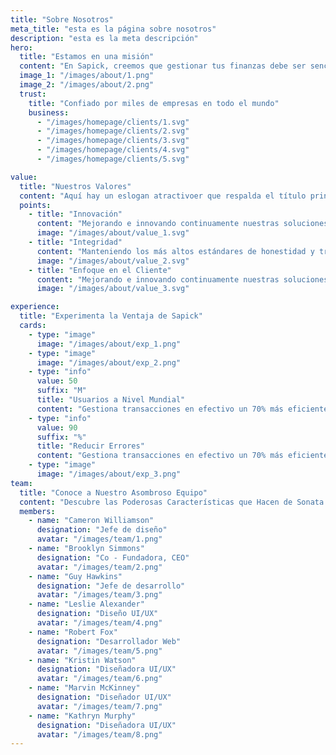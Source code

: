 ```yaml
---
title: "Sobre Nosotros"
meta_title: "esta es la página sobre nosotros"
description: "esta es la meta descripción"
hero:
  title: "Estamos en una misión"
  content: "En Sapick, creemos que gestionar tus finanzas debe ser sencillo y empoderador. Fundados con la misión de simplificar la gestión financiera."
  image_1: "/images/about/1.png"
  image_2: "/images/about/2.png"
  trust:
    title: "Confiado por miles de empresas en todo el mundo"
    business:
      - "/images/homepage/clients/1.svg"
      - "/images/homepage/clients/2.svg"
      - "/images/homepage/clients/3.svg"
      - "/images/homepage/clients/4.svg"
      - "/images/homepage/clients/5.svg"

value:
  title: "Nuestros Valores"
  content: "Aquí hay un eslogan atractivoer que respalda el título principal mientras agrega un poco más de información."
  points:
    - title: "Innovación"
      content: "Mejorando e innovando continuamente nuestras soluciones para mantenerse a la vanguardia de las amenazas cibernéticas."
      image: "/images/about/value_1.svg"
    - title: "Integridad"
      content: "Manteniendo los más altos estándares de honestidad y transparencia en todas nuestras transacciones."
      image: "/images/about/value_2.svg"
    - title: "Enfoque en el Cliente"
      content: "Mejorando e innovando continuamente nuestras soluciones para mantenerse a la vanguardia de las amenazas cibernéticas."
      image: "/images/about/value_3.svg"

experience:
  title: "Experimenta la Ventaja de Sapick"
  cards:
    - type: "image"
      image: "/images/about/exp_1.png"
    - type: "image"
      image: "/images/about/exp_2.png"
    - type: "info"
      value: 50
      suffix: "M"
      title: "Usuarios a Nivel Mundial"
      content: "Gestiona transacciones en efectivo un 70% más eficientemente usando sus herramientas avanzadas."
    - type: "info"
      value: 90
      suffix: "%"
      title: "Reducir Errores"
      content: "Gestiona transacciones en efectivo un 70% más eficientemente usando sus herramientas avanzadas."
    - type: "image"
      image: "/images/about/exp_3.png"
team:
  title: "Conoce a Nuestro Asombroso Equipo"
  content: "Descubre las Poderosas Características que Hacen de Sonata la Solución SaaS Definitiva para Escalar tu Negocio"
  members:
    - name: "Cameron Williamson"
      designation: "Jefe de diseño"
      avatar: "/images/team/1.png"
    - name: "Brooklyn Simmons"
      designation: "Co - Fundadora, CEO"
      avatar: "/images/team/2.png"
    - name: "Guy Hawkins"
      designation: "Jefe de desarrollo"
      avatar: "/images/team/3.png"
    - name: "Leslie Alexander"
      designation: "Diseño UI/UX"
      avatar: "/images/team/4.png"
    - name: "Robert Fox"
      designation: "Desarrollador Web"
      avatar: "/images/team/5.png"
    - name: "Kristin Watson"
      designation: "Diseñadora UI/UX"
      avatar: "/images/team/6.png"
    - name: "Marvin McKinney"
      designation: "Diseñador UI/UX"
      avatar: "/images/team/7.png"
    - name: "Kathryn Murphy"
      designation: "Diseñadora UI/UX"
      avatar: "/images/team/8.png"
---
```

